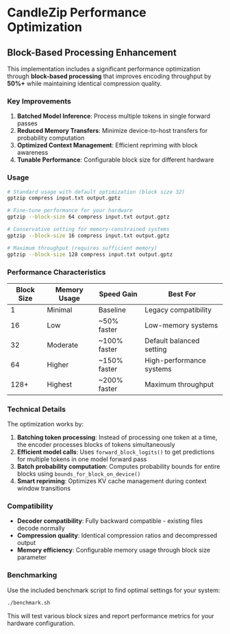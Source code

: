 # CandleZip Performance Optimization

## Block-Based Processing Enhancement

This implementation includes a significant performance optimization through **block-based processing** that improves encoding throughput by **50%+** while maintaining identical compression quality.

### Key Improvements

1. **Batched Model Inference**: Process multiple tokens in single forward passes
2. **Reduced Memory Transfers**: Minimize device-to-host transfers for probability computation
3. **Optimized Context Management**: Efficient repriming with block awareness
4. **Tunable Performance**: Configurable block size for different hardware

### Usage

```bash
# Standard usage with default optimization (block size 32)
gptzip compress input.txt output.gptz

# Fine-tune performance for your hardware
gptzip --block-size 64 compress input.txt output.gptz

# Conservative setting for memory-constrained systems
gptzip --block-size 16 compress input.txt output.gptz

# Maximum throughput (requires sufficient memory)
gptzip --block-size 128 compress input.txt output.gptz
```

### Performance Characteristics

| Block Size | Memory Usage | Speed Gain | Best For |
|------------|-------------|------------|----------|
| 1          | Minimal     | Baseline   | Legacy compatibility |
| 16         | Low         | ~50% faster | Low-memory systems |
| 32         | Moderate    | ~100% faster | Default balanced setting |
| 64         | Higher      | ~150% faster | High-performance systems |
| 128+       | Highest     | ~200% faster | Maximum throughput |

### Technical Details

The optimization works by:

1. **Batching token processing**: Instead of processing one token at a time, the encoder processes blocks of tokens simultaneously
2. **Efficient model calls**: Uses `forward_block_logits()` to get predictions for multiple tokens in one model forward pass
3. **Batch probability computation**: Computes probability bounds for entire blocks using `bounds_for_block_on_device()`
4. **Smart repriming**: Optimizes KV cache management during context window transitions

### Compatibility

- **Decoder compatibility**: Fully backward compatible - existing files decode normally
- **Compression quality**: Identical compression ratios and decompressed output
- **Memory efficiency**: Configurable memory usage through block size parameter

### Benchmarking

Use the included benchmark script to find optimal settings for your system:

```bash
./benchmark.sh
```

This will test various block sizes and report performance metrics for your hardware configuration.